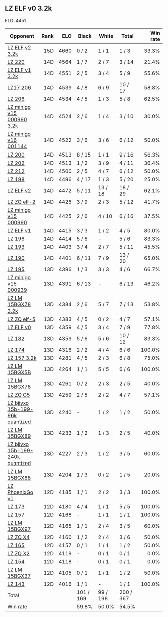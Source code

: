 ## LZ ELF v0 3.2k ##

ELO: 4451

Opponent | Rank | ELO | Black | White | Total | Win rate
---------|-----:|----:|-------|-------|-------|-------:
[LZ ELF v2 3.2k](LZ%20ELF%20v2%203.2k.md) | 15D | 4660 | 0 / 2 | 1 / 1 | 1 / 3 | 33.3%
[LZ 220](LZ%20220.md) | 14D | 4564 | 1 / 7 | 2 / 7 | 3 / 14 | 21.4%
[LZ ELF v1 3.2k](LZ%20ELF%20v1%203.2k.md) | 14D | 4551 | 2 / 5 | 3 / 4 | 5 / 9 | 55.6%
[LZ17 206](LZ17%20206.md) | 14D | 4539 | 4 / 8 | 6 / 9 | 10 / 17 | 58.8%
[LZ 206](LZ%20206.md) | 14D | 4534 | 4 / 5 | 1 / 3 | 5 / 8 | 62.5%
[LZ minigo v15 000990 3.2k](LZ%20minigo%20v15%20000990%203.2k.md) | 14D | 4524 | 2 / 6 | 1 / 4 | 3 / 10 | 30.0%
[LZ minigo v16 001144](LZ%20minigo%20v16%20001144.md) | 14D | 4522 | 3 / 6 | 3 / 6 | 6 / 12 | 50.0%
[LZ 200](LZ%20200.md) | 14D | 4513 | 8 / 15 | 1 / 1 | 9 / 16 | 56.3%
[LZ 202](LZ%20202.md) | 14D | 4513 | 1 / 2 | 3 / 9 | 4 / 11 | 36.4%
[LZ 212](LZ%20212.md) | 14D | 4500 | 2 / 5 | 4 / 7 | 6 / 12 | 50.0%
[LZ 198](LZ%20198.md) | 14D | 4496 | 4 / 17 | 1 / 3 | 5 / 20 | 25.0%
[LZ ELF v2](LZ%20ELF%20v2.md) | 14D | 4472 | 5 / 11 | 13 / 18 | 18 / 29 | 62.1%
[LZ ZQ elf-2](LZ%20ZQ%20elf-2.md) | 14D | 4426 | 3 / 9 | 2 / 3 | 5 / 12 | 41.7%
[LZ minigo v15 000990](LZ%20minigo%20v15%20000990.md) | 14D | 4425 | 2 / 6 | 4 / 10 | 6 / 16 | 37.5%
[LZ ELF v1](LZ%20ELF%20v1.md) | 14D | 4415 | 3 / 3 | 1 / 2 | 4 / 5 | 80.0%
[LZ 196](LZ%20196.md) | 14D | 4414 | 5 / 6 | - | 5 / 6 | 83.3%
[LZ 193](LZ%20193.md) | 14D | 4403 | 3 / 4 | 2 / 7 | 5 / 11 | 45.5%
[LZ 190](LZ%20190.md) | 14D | 4401 | 6 / 11 | 7 / 9 | 13 / 20 | 65.0%
[LZ 195](LZ%20195.md) | 13D | 4396 | 1 / 3 | 3 / 3 | 4 / 6 | 66.7%
[LZ minigo v15 000939](LZ%20minigo%20v15%20000939.md) | 13D | 4391 | 6 / 13 | - | 6 / 13 | 46.2%
[LZ LM 15BGX78 3.2k](LZ%20LM%2015BGX78%203.2k.md) | 13D | 4384 | 2 / 6 | 5 / 7 | 7 / 13 | 53.8%
[LZ ZQ elf-5](LZ%20ZQ%20elf-5.md) | 13D | 4383 | 4 / 5 | 0 / 2 | 4 / 7 | 57.1%
[LZ ELF v0](LZ%20ELF%20v0.md) | 13D | 4359 | 4 / 5 | 3 / 4 | 7 / 9 | 77.8%
[LZ 182](LZ%20182.md) | 13D | 4359 | 5 / 6 | 5 / 6 | 10 / 12 | 83.3%
[LZ 174](LZ%20174.md) | 13D | 4316 | 2 / 2 | 4 / 4 | 6 / 6 | 100.0%
[LZ 157 3.2k](LZ%20157%203.2k.md) | 13D | 4281 | 4 / 5 | 2 / 3 | 6 / 8 | 75.0%
[LZ LM 15BGX5B](LZ%20LM%2015BGX5B.md) | 13D | 4264 | 1 / 1 | 5 / 5 | 6 / 6 | 100.0%
[LZ LM 15BGX78](LZ%20LM%2015BGX78.md) | 13D | 4261 | 0 / 2 | 2 / 3 | 2 / 5 | 40.0%
[LZ ZQ G5](LZ%20ZQ%20G5.md) | 13D | 4259 | 2 / 5 | 2 / 2 | 4 / 7 | 57.1%
[LZ bjiyxo 15b-199-96k quantized](LZ%20bjiyxo%2015b-199-96k%20quantized.md) | 13D | 4240 | - | 1 / 2 | 1 / 2 | 50.0%
[LZ LM 15BGX89](LZ%20LM%2015BGX89.md) | 13D | 4233 | 1 / 2 | 1 / 3 | 2 / 5 | 40.0%
[LZ bjiyxo 15b-199-240k quantized](LZ%20bjiyxo%2015b-199-240k%20quantized.md) | 13D | 4227 | 2 / 3 | 1 / 2 | 3 / 5 | 60.0%
[LZ LM 15BGX88](LZ%20LM%2015BGX88.md) | 13D | 4204 | 1 / 3 | 0 / 2 | 1 / 5 | 20.0%
[LZ PhoenixGo v1](LZ%20PhoenixGo%20v1.md) | 12D | 4185 | 1 / 1 | 2 / 2 | 3 / 3 | 100.0%
[LZ 173](LZ%20173.md) | 12D | 4180 | 4 / 4 | 1 / 1 | 5 / 5 | 100.0%
[LZ 157](LZ%20157.md) | 12D | 4168 | - | 1 / 1 | 1 / 1 | 100.0%
[LZ LM 15BGX97](LZ%20LM%2015BGX97.md) | 12D | 4165 | 1 / 1 | 2 / 4 | 3 / 5 | 60.0%
[LZ ZQ X4](LZ%20ZQ%20X4.md) | 12D | 4160 | 1 / 2 | 2 / 4 | 3 / 6 | 50.0%
[LZ 165](LZ%20165.md) | 12D | 4157 | 0 / 1 | 1 / 1 | 1 / 2 | 50.0%
[LZ ZQ X2](LZ%20ZQ%20X2.md) | 12D | 4119 | - | 0 / 1 | 0 / 1 | 0.0%
[LZ 154](LZ%20154.md) | 12D | 4118 | - | 0 / 1 | 0 / 1 | 0.0%
[LZ LM 15BGX37](LZ%20LM%2015BGX37.md) | 12D | 4105 | 0 / 1 | 1 / 1 | 1 / 2 | 50.0%
[LZ 143](LZ%20143.md) | 12D | 4016 | 1 / 1 | - | 1 / 1 | 100.0%
Total | | | 101 / 169 | 99 / 198 | 200 / 367 | 
Win rate| | | 59.8% | 50.0% | 54.5% | 
